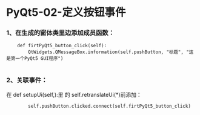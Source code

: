 
# PyQt5-02-定义按钮事件

### 1、在生成的窗体类里边添加成员函数：

```
    def firtPyQt5_button_click(self):
        QtWidgets.QMessageBox.information(self.pushButton, "标题", "这是第一个PyQt5 GUI程序")
        
```


### 2、关联事件：
在 def setupUi(self,):里 的 self.retranslateUi(*)前添加：
```
        self.pushButton.clicked.connect(self.firtPyQt5_button_click)

```
